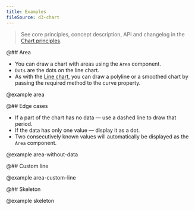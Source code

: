```yaml
---
title: Examples
fileSource: d3-chart
---
```


> See core principles, concept description, API and changelog in the [Chart principles](/data-display/d3-chart/).

@## Area

- You can draw a chart with areas using the `Area` component.
- `Dots` are the dots on the line chart.
- As with the [Line chart](/data-display/line-chart/line-chart-d3-code/), you can draw a polyline or a smoothed chart by passing the required method to the curve property.

@example area

@## Edge cases

- If a part of the chart has no data — use a dashed line to draw that period.
- If the data has only one value — display it as a dot.
- Two consecutively known values will automatically be displayed as the `Area` component.

@example area-without-data

@## Custom line

@example area-custom-line

@## Skeleton

@example skeleton
